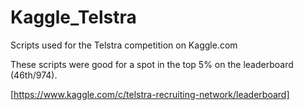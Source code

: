 # Kaggle_Telstra
Scripts used for the Telstra competition on Kaggle.com

These scripts were good for a spot in the top 5% on the leaderboard (46th/974).

[https://www.kaggle.com/c/telstra-recruiting-network/leaderboard]
